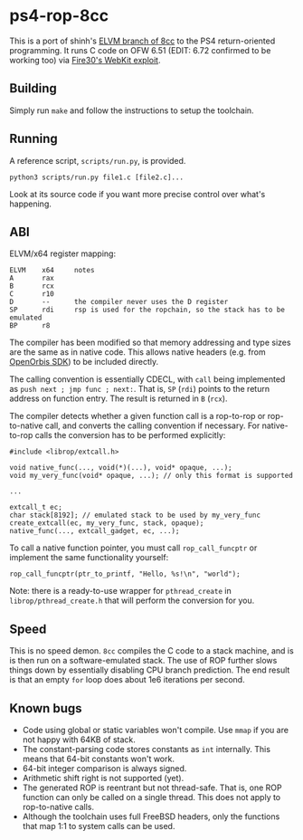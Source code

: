 # ps4-rop-8cc

This is a port of shinh's [ELVM branch of 8cc](https://github.com/shinh/8cc/tree/eir) to the PS4 return-oriented programming. It runs C code on OFW 6.51 (EDIT: 6.72 confirmed to be working too) via [Fire30's WebKit exploit](https://github.com/Fire30/bad_hoist).

## Building

Simply run `make` and follow the instructions to setup the toolchain.

## Running

A reference script, `scripts/run.py`, is provided.

`python3 scripts/run.py file1.c [file2.c]...`

Look at its source code if you want more precise control over what's happening.

## ABI

ELVM/x64 register mapping:

```
ELVM    x64     notes
A       rax
B       rcx
C       r10
D       --      the compiler never uses the D register
SP      rdi     rsp is used for the ropchain, so the stack has to be emulated
BP      r8
```

The compiler has been modified so that memory addressing and type sizes are the same as in native code. This allows native headers (e.g. from [OpenOrbis SDK](https://github.com/OpenOrbis/OpenOrbis-PS4-Toolchain)) to be included directly.

The calling convention is essentially CDECL, with `call` being implemented as `push next ; jmp func ; next:`. That is, `SP` (`rdi`) points to the return address on function entry. The result is returned in `B` (`rcx`).

The compiler detects whether a given function call is a rop-to-rop or rop-to-native call, and converts the calling convention if necessary. For native-to-rop calls the conversion has to be performed explicitly:

```
#include <librop/extcall.h>

void native_func(..., void(*)(...), void* opaque, ...);
void my_very_func(void* opaque, ...); // only this format is supported

...

extcall_t ec;
char stack[8192]; // emulated stack to be used by my_very_func
create_extcall(ec, my_very_func, stack, opaque);
native_func(..., extcall_gadget, ec, ...);
```

To call a native function pointer, you must call `rop_call_funcptr` or implement the same functionality yourself:

`rop_call_funcptr(ptr_to_printf, "Hello, %s!\n", "world");`

Note: there is a ready-to-use wrapper for `pthread_create` in `librop/pthread_create.h` that will perform the conversion for you.

## Speed

This is no speed demon. `8cc` compiles the C code to a stack machine, and is is then run on a software-emulated stack. The use of ROP further slows things down by essentially disabling CPU branch prediction. The end result is that an empty `for` loop does about 1e6 iterations per second.

## Known bugs

* Code using global or static variables won't compile. Use `mmap` if you are not happy with 64KB of stack.
* The constant-parsing code stores constants as `int` internally. This means that 64-bit constants won't work.
* 64-bit integer comparison is always signed.
* Arithmetic shift right is not supported (yet).
* The generated ROP is reentrant but not thread-safe. That is, one ROP function can only be called on a single thread. This does not apply to rop-to-native calls.
* Although the toolchain uses full FreeBSD headers, only the functions that map 1:1 to system calls can be used.
